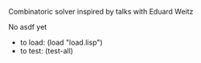 Combinatoric solver inspired by talks with Eduard Weitz

No asdf yet

* to load: (load "load.lisp")
* to test: (test-all)

